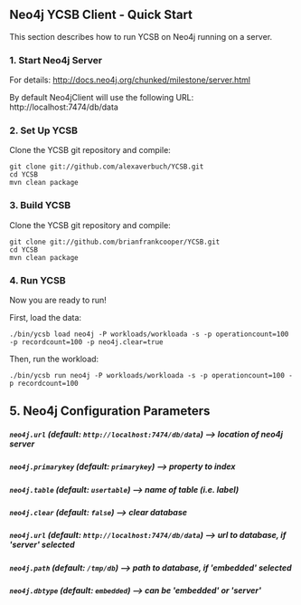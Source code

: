 ## Neo4j YCSB Client - Quick Start

This section describes how to run YCSB on Neo4j running on a server.

### 1. Start Neo4j Server

For details:
http://docs.neo4j.org/chunked/milestone/server.html

By default Neo4jClient will use the following URL:
http://localhost:7474/db/data

### 2. Set Up YCSB

Clone the YCSB git repository and compile:

	git clone git://github.com/alexaverbuch/YCSB.git
	cd YCSB
	mvn clean package

### 3. Build YCSB

Clone the YCSB git repository and compile:

	git clone git://github.com/brianfrankcooper/YCSB.git
	cd YCSB
	mvn clean package

### 4. Run YCSB

Now you are ready to run! 

First, load the data:

	./bin/ycsb load neo4j -P workloads/workloada -s -p operationcount=100 -p recordcount=100 -p neo4j.clear=true

Then, run the workload:

	./bin/ycsb run neo4j -P workloads/workloada -s -p operationcount=100 -p recordcount=100

## 5. Neo4j Configuration Parameters

##### `neo4j.url` (default: `http://localhost:7474/db/data`) --> location of neo4j server

##### `neo4j.primarykey` (default: `primarykey`) --> property to index

##### `neo4j.table` (default: `usertable`) --> name of table (i.e. label)

##### `neo4j.clear` (default: `false`) --> clear database

##### `neo4j.url` (default: `http://localhost:7474/db/data`) --> url to database, if 'server' selected

##### `neo4j.path` (default: `/tmp/db`) --> path to database, if 'embedded' selected

##### `neo4j.dbtype` (default: `embedded`) --> can be 'embedded' or 'server'
